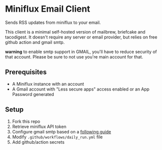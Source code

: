 # Miniflux Email Client
Sends RSS updates from miniflux to your email. 

This client is a minimal self-hosted version of mailbrew, briefcake and tacodigest. It doesn't require any server or email provider, but relies on free github action and gmail smtp.

**warning** to enable smtp support in GMAIL, you'll have to reduce security of that account. Please be sure to not use you're main account for that.

## Prerequisites

- A Miniflux instance with an account
- A Gmail account with "Less secure apps" access enabled or an App Password generated

## Setup

1. Fork this repo
2. Retrieve miniflux API token
3. Configure gmail smtp based on a [following guide](https://community.cloudflare.com/t/solved-how-to-use-gmail-smtp-to-send-from-an-email-address-which-uses-cloudflare-email-routing/382769/2)
4. Modify `.github/workflows/daily_run.yml` file
5. Add github/action secrets
